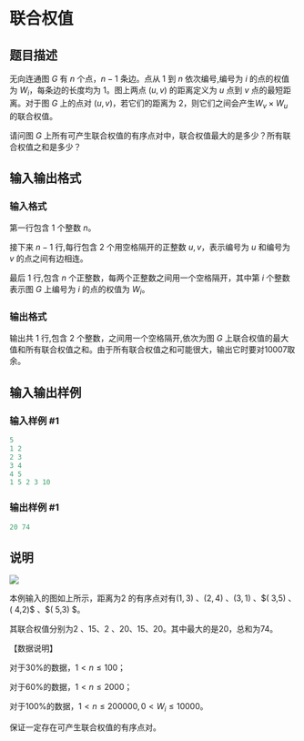 # 联合权值

## 题目描述

无向连通图 $G$ 有 $n$ 个点，$n-1$ 条边。点从 $1$ 到 $n$ 依次编号,编号为 $i$ 的点的权值为 $W_i$，每条边的长度均为 $1$。图上两点 $(u, v)$ 的距离定义为 $u$ 点到 $v$ 点的最短距离。对于图 $G$ 上的点对 $(u, v)$，若它们的距离为 $2$，则它们之间会产生$W_v \times W_u$ 的联合权值。

请问图 $G$ 上所有可产生联合权值的有序点对中，联合权值最大的是多少？所有联合权值之和是多少？

## 输入输出格式

### 输入格式

第一行包含 $1$ 个整数 $n$。

接下来 $n-1$ 行,每行包含 $2$ 个用空格隔开的正整数 $u,v$，表示编号为 $u$ 和编号为 $v$ 的点之间有边相连。

最后 $1$ 行,包含 $n$ 个正整数，每两个正整数之间用一个空格隔开，其中第 $i$ 个整数表示图 $G$ 上编号为 $i$ 的点的权值为 $W_i$。

### 输出格式

输出共 $1$ 行,包含 $2$ 个整数，之间用一个空格隔开,依次为图 $G$ 上联合权值的最大值和所有联合权值之和。由于所有联合权值之和可能很大，输出它时要对$10007$取余。

## 输入输出样例

### 输入样例 #1

```cpp
5  
1 2  
2 3
3 4  
4 5  
1 5 2 3 10 
```


### 输出样例 #1

```cpp
20 74
```


## 说明

 ![](https://cdn.luogu.com.cn/upload/pic/1347.png)

本例输入的图如上所示，距离为2 的有序点对有$( 1,3)$ 、$( 2,4)$ 、$( 3,1)$ 、$( 3,5) $、$( 4,2)$ 、$( 5,3) $。

其联合权值分别为2 、15、2 、20、15、20。其中最大的是20，总和为74。

【数据说明】

对于30%的数据，$1 < n \leq 100$；

对于60%的数据，$1 < n \leq 2000$；

对于100%的数据，$1 < n \leq 200000, 0 < W_i \leq 10000$。

保证一定存在可产生联合权值的有序点对。

